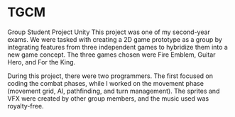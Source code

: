 # TGCM
Group Student Project Unity
This project was one of my second-year exams. We were tasked with creating a 2D game prototype as a group by integrating features from three independent games to hybridize them into a new game concept.
The three games chosen were Fire Emblem, Guitar Hero, and For the King.

During this project, there were two programmers. The first focused on coding the combat phases, while I worked on the movement phase (movement grid, AI, pathfinding, and turn management). The sprites and VFX were created by other group members, and the music used was royalty-free.
